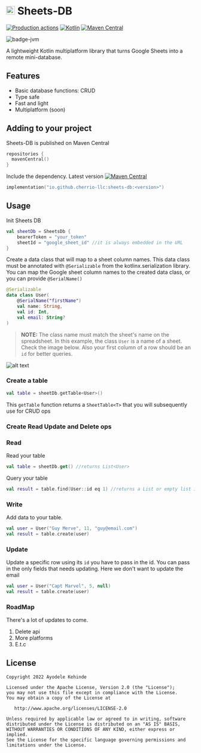 # <img src="https://kotlinlang.org/assets/images/favicon.svg" height="23"/> Sheets-DB
[![Production actions](https://github.com/Cherrio-LLC/sheets-db/actions/workflows/release.yml/badge.svg)](https://github.com/Cherrio-LLC/sheets-db/actions/workflows/release.yml)
[![Kotlin](https://img.shields.io/badge/Kotlin-1.7.10-blue.svg?style=flat&logo=kotlin)](https://kotlinlang.org)
[![Maven Central](https://img.shields.io/maven-central/v/io.github.cherrio-llc/sheets-db?color=blue)](https://search.maven.org/search?q=g:io.github.cherrio-llc)


![badge-jvm](http://img.shields.io/badge/platform-jvm-DB413D.svg?style=flat)


A lightweight Kotlin multiplatform library that turns Google Sheets into a remote mini-database.

## Features
-  Basic database functions: CRUD
-  Type safe
-  Fast and light
- Multiplatform (soon)

## Adding to your project

Sheets-DB is published on Maven Central
```kotlin
repositories { 
  mavenCentral()
}
```

Include the dependency. Latest version [![Maven Central](https://img.shields.io/maven-central/v/io.github.cherrio-llc/sheets-db?color=blue)](https://search.maven.org/search?q=g:io.github.cherrio-llc)
```kotlin
implementation("io.github.cherrio-llc:sheets-db:<version>")
```

## Usage
Init Sheets DB
```kotlin
val sheetDb = SheetsDb {
    bearerToken = "your_token"
    sheetId = "google_sheet_id" //it is always embedded in the URL
}
```

Create a data class that will map to a sheet column names. This data class must be annotated with
`@Serializable` from the kotlinx.serialization library. You can map the Google sheet column names to 
the created data class, or you can provide `@SerialName()`
```kotlin
@Serializable
data class User(
    @SerialName("firstName")
    val name: String,
    val id: Int,
    val email: String?
)
```
> **NOTE:** The class name must match the sheet's name on the spreadsheet. In this example,
> the class `User` is a name of a sheet. Check the image below.
> Also your first column of a row should be an `id` for better queries.

![alt text](http://url/to/img.png)

### Create a table
```kotlin
val table = sheetDb.getTable<User>()
```
This `getTable` function returns a `SheetTable<T>` that you will subsequently use for CRUD ops

### Create Read Update and Delete ops

### Read

Read your table

```kotlin
val table = sheetDb.get() //returns List<User>
```

Query your table
```kotlin
val result = table.find(User::id eq 1) //returns a List or empty list if no match
```

### Write
Add data to your table.
```kotlin
val user = User("Guy Merve", 11, "guy@email.com")
val result = table.create(user)
```

### Update
Update a specific row using its `id` you have to pass in the id.
You can pass in the only fields that needs updating. Here we don't want to update the email
```kotlin
val user = User("Capt Marvel", 5, null)
val result = table.create(user)
```



### RoadMap
There's a lot of updates to come.
1. Delete api
2. More platforms
3. E.t.c

## License

    Copyright 2022 Ayodele Kehinde

    Licensed under the Apache License, Version 2.0 (the "License");
    you may not use this file except in compliance with the License.
    You may obtain a copy of the License at

       http://www.apache.org/licenses/LICENSE-2.0

    Unless required by applicable law or agreed to in writing, software
    distributed under the License is distributed on an "AS IS" BASIS,
    WITHOUT WARRANTIES OR CONDITIONS OF ANY KIND, either express or implied.
    See the License for the specific language governing permissions and
    limitations under the License.